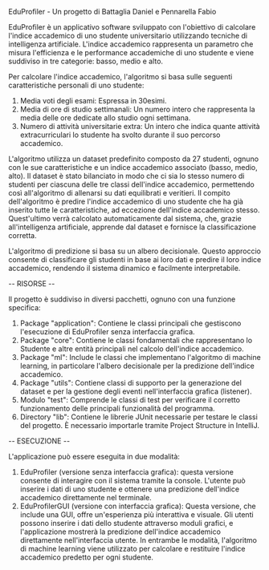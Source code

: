 EduProfiler - Un progetto di Battaglia Daniel e Pennarella Fabio

EduProfiler è un applicativo software sviluppato con l'obiettivo di calcolare l'indice accademico di uno studente universitario utilizzando tecniche di intelligenza artificiale. L'indice accademico rappresenta un parametro che misura l'efficienza e le performance accademiche di uno studente e viene suddiviso in tre categorie: basso, medio e alto.

Per calcolare l'indice accademico, l'algoritmo si basa sulle seguenti caratteristiche personali di uno studente:
1) Media voti degli esami: Espressa in 30esimi.
2) Media di ore di studio settimanali: Un numero intero che rappresenta la media delle ore dedicate allo studio ogni settimana.
3) Numero di attività universitarie extra: Un intero che indica quante attività extracurriculari lo studente ha svolto durante il suo percorso accademico.

L'algoritmo utilizza un dataset predefinito composto da 27 studenti, ognuno con le sue caratteristiche e un indice accademico associato (basso, medio, alto). Il dataset è stato bilanciato in modo che ci sia lo stesso numero di studenti per ciascuna delle tre classi dell'indice accademico, permettendo così all'algoritmo di allenarsi su dati equilibrati e veritieri.
Il compito dell'algoritmo è predire l'indice accademico di uno studente che ha già inserito tutte le caratteristiche, ad eccezione dell'indice accademico stesso. Quest'ultimo verrà calcolato automaticamente dal sistema, che, grazie all'intelligenza artificiale, apprende dal dataset e fornisce la classificazione corretta.

L'algoritmo di predizione si basa su un albero decisionale. Questo approccio consente di classificare gli studenti in base ai loro dati e predire il loro indice accademico, rendendo il sistema dinamico e facilmente interpretabile.

-- RISORSE --

Il progetto è suddiviso in diversi pacchetti, ognuno con una funzione specifica:
1.	Package "application": Contiene le classi principali che gestiscono l'esecuzione di EduProfiler senza interfaccia grafica.
2.	Package "core": Contiene le classi fondamentali che rappresentano lo Studente e altre entità principali nel calcolo dell'indice accademico.
3.	Package "ml": Include le classi che implementano l'algoritmo di machine learning, in particolare l'albero decisionale per la predizione dell'indice accademico.
4.	Package "utils": Contiene classi di supporto per la generazione del dataset e per la gestione degli eventi nell'interfaccia grafica (listener).
5.	Modulo "test": Comprende le classi di test per verificare il corretto funzionamento delle principali funzionalità del programma.
6.	Directory "lib": Contiene le librerie JUnit necessarie per testare le classi del progetto. È necessario importarle tramite Project Structure in IntelliJ.

-- ESECUZIONE --

L'applicazione può essere eseguita in due modalità:
1.	EduProfiler (versione senza interfaccia grafica): questa versione consente di interagire con il sistema tramite la console. L'utente può inserire i dati di uno studente e ottenere una predizione dell'indice accademico direttamente nel terminale.
2.	EduProfilerGUI (versione con interfaccia grafica): Questa versione, che include una GUI, offre un'esperienza più interattiva e visuale. Gli utenti possono inserire i dati dello studente attraverso moduli grafici, e l'applicazione mostrerà la predizione dell'indice accademico direttamente nell'interfaccia utente.
In entrambe le modalità, l'algoritmo di machine learning viene utilizzato per calcolare e restituire l'indice accademico predetto per ogni studente.

